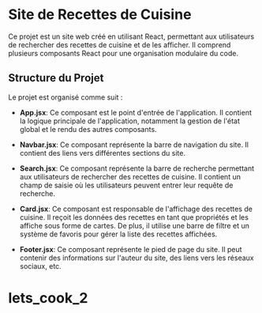 # Site de Recettes de Cuisine

Ce projet est un site web créé en utilisant React, permettant aux utilisateurs de rechercher des recettes de cuisine et de les afficher. Il comprend plusieurs composants React pour une organisation modulaire du code.

## Structure du Projet

Le projet est organisé comme suit :

- **App.jsx**: Ce composant est le point d'entrée de l'application. Il contient la logique principale de l'application, notamment la gestion de l'état global et le rendu des autres composants.
  
- **Navbar.jsx**: Ce composant représente la barre de navigation du site. Il contient des liens vers différentes sections du site.

- **Search.jsx**: Ce composant représente la barre de recherche permettant aux utilisateurs de rechercher des recettes de cuisine. Il contient un champ de saisie où les utilisateurs peuvent entrer leur requête de recherche.

- **Card.jsx**: Ce composant est responsable de l'affichage des recettes de cuisine. Il reçoit les données des recettes en tant que propriétés et les affiche sous forme de cartes. De plus, il utilise une barre de filtre et un système de favoris pour gérer la liste des recettes affichées.


- **Footer.jsx**: Ce composant représente le pied de page du site. Il peut contenir des informations sur l'auteur du site, des liens vers les réseaux sociaux, etc.
# lets_cook_2

